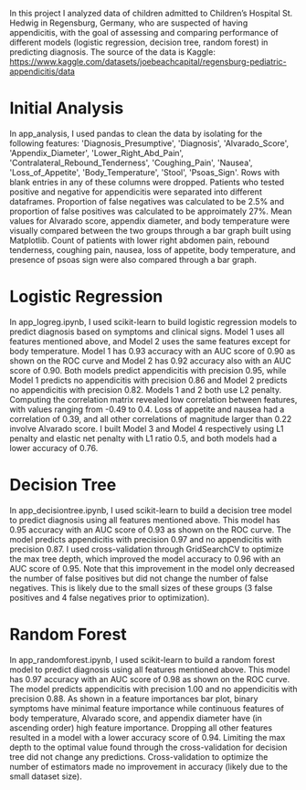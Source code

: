 In this project I analyzed data of children admitted to Children’s Hospital St. Hedwig in Regensburg, Germany, who are suspected of having appendicitis, with the goal of assessing and comparing performance of different models (logistic regression, decision tree, random forest) in predicting diagnosis. The source of the data is Kaggle: https://www.kaggle.com/datasets/joebeachcapital/regensburg-pediatric-appendicitis/data

# Initial Analysis

In app_analysis, I used pandas to clean the data by isolating for the following features: 'Diagnosis_Presumptive', 'Diagnosis', 'Alvarado_Score', 'Appendix_Diameter', 'Lower_Right_Abd_Pain', 'Contralateral_Rebound_Tenderness', 'Coughing_Pain', 'Nausea', 'Loss_of_Appetite', 'Body_Temperature', 'Stool', 'Psoas_Sign'. Rows with blank entries in any of these columns were dropped. Patients who tested positive and negative for appendicitis were separated into different dataframes. Proportion of false negatives was calculated to be 2.5% and proportion of false positives was calculated to be approimately 27%. Mean values for Alvarado score, appendix diameter, and body temperature were visually compared between the two groups through a bar graph built using Matplotlib. Count of patients with lower right abdomen pain, rebound tenderness, coughing pain, nausea, loss of appetite, body temperature, and presence of psoas sign were also compared through a bar graph.

# Logistic Regression

In app_logreg.ipynb, I used scikit-learn to build logistic regression models to predict diagnosis based on symptoms and clinical signs. Model 1 uses all features mentioned above, and Model 2 uses the same features except for body temperature. Model 1 has 0.93 accuracy with an AUC score of 0.90 as shown on the ROC curve and Model 2 has 0.92 accuracy also with an AUC score of 0.90. Both models predict appendicitis with precision 0.95, while Model 1 predicts no appendicitis with precision 0.86 and Model 2 predicts no appendicitis with precision 0.82. Models 1 and 2 both use L2 penalty. Computing the correlation matrix revealed low correlation between features, with values ranging from -0.49 to 0.4. Loss of appetite and nausea had a correlation of 0.39, and all other correlations of magnitude larger than 0.22 involve Alvarado score. I built Model 3 and Model 4 respectively using L1 penalty and elastic net penalty with L1 ratio 0.5, and both models had a lower accuracy of 0.76.

# Decision Tree

In app_decisiontree.ipynb, I used scikit-learn to build a decision tree model to predict diagnosis using all features mentioned above. This model has 0.95 accuracy with an AUC score of 0.93 as shown on the ROC curve. The model predicts appendicitis with precision 0.97 and no appendicitis with precision 0.87. I used cross-validation through GridSearchCV to optimize the max tree depth, which improved the model accuracy to 0.96 with an AUC score of 0.95. Note that this improvement in the model only decreased the number of false positives but did not change the number of false negatives. This is likely due to the small sizes of these groups (3 false positives and 4 false negatives prior to optimization).

# Random Forest

In app_randomforest.ipynb, I used scikit-learn to build a random forest model to predict diagnosis using all features mentioned above. This model has 0.97 accuracy with an AUC score of 0.98 as shown on the ROC curve. The model predicts appendicitis with precision 1.00 and no appendicitis with precision 0.88. As shown in a feature importances bar plot, binary symptoms have minimal feature importance while continuous features of body temperature, Alvarado score, and appendix diameter have (in ascending order) high feature importance. Dropping all other features resulted in a model with a lower accuracy score of 0.94. Limiting the max depth to the optimal value found through the cross-validation for decision tree did not change any predictions. Cross-validation to optimize the number of estimators made no improvement in accuracy (likely due to the small dataset size).
